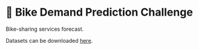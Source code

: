 # 🚴 Bike Demand Prediction Challenge 
Bike-sharing services forecast.

Datasets can be downloaded [here](https://nuwe.io/coding-challenges/frogames-data-science-mlaz1-7817848).
